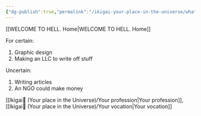 ```yaml
---
{"dg-publish":true,"permalink":"/ikigai-your-place-in-the-universe/what-you-can-be-paid-for/"}
---
```


[[WELCOME TO HELL. Home\|WELCOME TO HELL. Home]]

For certain:
1. Graphic design
2. Making an LLC to write off stuff

Uncertain:
1. Writing articles
2. An NGO could make money


[[Ikigai🚉 (Your place in the Universe)/Your profession\|Your profession]], [[Ikigai🚉 (Your place in the Universe)/Your vocation\|Your vocation]]